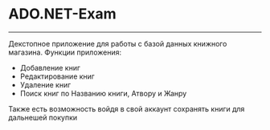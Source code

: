 # ADO.NET-Exam

------------
Декстопное приложение для работы с базой данных книжного магазина.
Функции приложения:
* Добавление книг
* Редактирование книг
* Удаление книг
* Поиск книг по Названию книги, Атвору и Жанру

Также есть возможность войдя в свой аккаунт сохранять книги для дальнешей покупки
